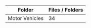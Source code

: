 | Folder         |   Files / Folders |
|----------------|-------------------|
| Motor Vehicles |                34 |